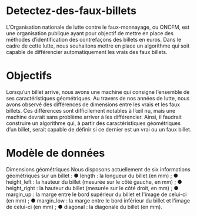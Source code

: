 # Detectez-des-faux-billets
L’Organisation nationale de lutte contre le faux-monnayage, ou ONCFM,
est une organisation publique ayant pour objectif de mettre en place des
méthodes d’identification des contrefaçons des billets en euros. Dans le
cadre de cette lutte, nous souhaitons mettre en place un algorithme qui
soit capable de différencier automatiquement les vrais des faux billets.

# Objectifs
Lorsqu’un billet arrive, nous avons une machine qui consigne l’ensemble
de ses caractéristiques géométriques. Au travers de nos années de lutte,
nous avons observé des différences de dimensions entre les vrais et les
faux billets. Ces différences sont difficilement notables à l’œil nu, mais une
machine devrait sans problème arriver à les différencier.
Ainsi, il faudrait construire un algorithme qui, à partir des caractéristiques
géométriques d’un billet, serait capable de définir si ce dernier est un vrai
ou un faux billet.

# Modèle de données
Dimensions géométriques
Nous disposons actuellement de six informations géométriques sur un
billet :
● length : la longueur du billet (en mm) ;
● height_left : la hauteur du billet (mesurée sur le côté gauche, en
mm) ;
● height_right : la hauteur du billet (mesurée sur le côté droit, en mm) ;
● margin_up : la marge entre le bord supérieur du billet et l'image de
celui-ci (en mm) ;
● margin_low : la marge entre le bord inférieur du billet et l'image de
celui-ci (en mm) ;
● diagonal : la diagonale du billet (en mm).
